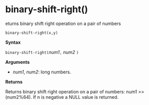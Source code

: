 # binary-shift-right()

eturns binary shift right operation on a pair of numbers

    binary-shift-right(x,y)	

**Syntax**

`binary-shift-right(`*num1*`,` *num2* `)`

**Arguments**

* *num1*, *num2*: long numbers.

**Returns**

Returns binary shift right operation on a pair of numbers: num1 >> (num2%64).
If n is negative a NULL value is returned.
